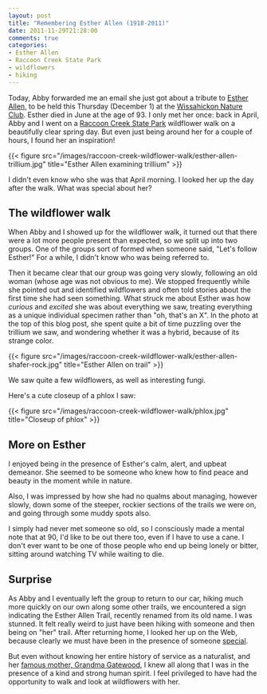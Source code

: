 ```yaml
---
layout: post
title: "Remembering Esther Allen (1918-2011)"
date: 2011-11-29T21:28:00
comments: true
categories:
- Esther Allen
- Raccoon Creek State Park
- wildflowers
- hiking
---
```

Today, Abby forwarded me an email she just got about a tribute to [Esther Allen](http://www.alleghenyfront.org/story.html?storyid=200907171046080.244858), to be held this Thursday (December 1) at the [Wissahickon Nature Club](http://web.me.com/babyowl/Wissahickon/Home.html). Esther died in June at the age of 93. I only met her once: back in April, Abby and I went on a [Raccoon Creek State Park](http://www.dcnr.state.pa.us/stateparks/findapark/raccooncreek/) wildflower walk on a beautifully clear spring day. But even just being around her for a couple of hours, I found her an inspiration!

{{< figure src="/images/raccoon-creek-wildflower-walk/esther-allen-trillium.jpg" title="Esther Allen examining trillium" >}}

I didn't even know who she was that April morning. I looked her up the day after the walk. What was special about her?

<!--more-->

## The wildflower walk

When Abby and I showed up for the wildflower walk, it turned out that there were a lot more people present than expected, so we split up into two groups. One of the groups sort of formed when someone said, "Let's follow Esther!" For a while, I didn't know who was being referred to.

Then it became clear that our group was going very slowly, following an old woman (whose age was not obvious to me). We stopped frequently while she pointed out and identified wildflowers and often told stories about the first time she had seen something. What struck me about Esther was how *curious* and *excited* she was about everything we saw, treating everything as a unique individual specimen rather than "oh, that's an X".  In the photo at the top of this blog post, she spent quite a bit of time puzzling over the trillium we saw, and wondering whether it was a hybrid, because of its strange color.

{{< figure src="/images/raccoon-creek-wildflower-walk/esther-allen-shafer-rock.jpg" title="Esther Allen on trail" >}}

We saw quite a few wildflowers, as well as interesting fungi.

Here's a cute closeup of a phlox I saw:

{{< figure src="/images/raccoon-creek-wildflower-walk/phlox.jpg" title="Closeup of phlox" >}}

## More on Esther

I enjoyed being in the presence of Esther's calm, alert, and upbeat demeanor. She seemed to be someone who knew how to find peace and beauty in the moment while in nature.

Also, I was impressed by how she had no qualms about managing, however slowly, down some of the steeper, rockier sections of the trails we were on, and going through some muddy spots also.

I simply had never met someone so old, so I consciously made a mental note that at 90, I'd like to be out there too, even if I have to use a cane. I don't ever want to be one of those people who end up being lonely or bitter, sitting around watching TV while waiting to die.

## Surprise

As Abby and I eventually left the group to return to our car, hiking much more quickly on our own along some other trails, we encountered a sign indicating the Esther Allen Trail, recently renamed from its old name. I was stunned. It felt really weird to just have been hiking with someone and then being on "her" trail. After returning home, I looked her up on the Web, because clearly we must have been in the presence of someone [special](http://www.wqed.org/birdblog/2011/06/28/we-miss-her-already/).

But even without knowing her entire history of service as a naturalist, and her [famous mother, Grandma Gatewood](http://en.wikipedia.org/wiki/Grandma_Gatewood), I knew all along that I was in the presence of a kind and strong human spirit.
 I feel privileged to have had the opportunity to walk and look at wildflowers with her.
